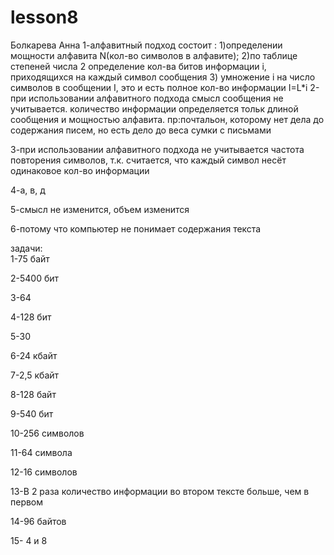 # lesson8
Болкарева Анна
  1-алфавитный подход состоит :
    1)определении мощности алфавита N(кол-во символов в алфавите);
    2)по таблице степеней числа 2 определение кол-ва битов информации i, приходящихся на каждый символ сообщения
    3) умножение i на число символов в сообщении I, это и есть полное кол-во информации I=L*i
  2-при использовании алфавитного подхода смысл сообщения не учитывается. количество информации определяется тольк длиной сообщения и мощностью алфавита. пр:почтальон, которому нет дела до содержания писем, но есть дело до веса сумки с письмами
  
  3-при использовании алфавитного подхода не учитывается частота повторения символов, т.к. считается, что каждый символ несёт одинаковое кол-во информации
  
  4-а, в, д
  
  5-смысл не изменится, объем изменится
  
  6-потому что компьютер не понимает содержания текста
  
  задачи:  
1-75 байт

2-5400 бит 

3-64

4-128 бит

5-30

6-24 кбайт

7-2,5 кбайт

8-128 байт

9-540 бит

10-256 символов

11-64 символа

12-16 символов

13-В 2 раза количество информации во втором тексте больше, чем в первом

14-96 байтов

15- 4 и 8

